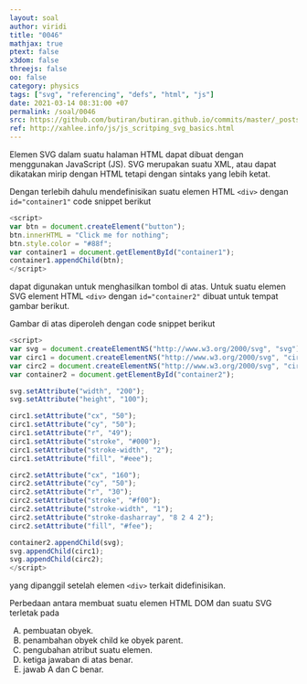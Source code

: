 ```yaml
---
layout: soal
author: viridi
title: "0046"
mathjax: true
ptext: false
x3dom: false
threejs: false
oo: false
category: physics
tags: ["svg", "referencing", "defs", "html", "js"]
date: 2021-03-14 08:31:00 +07
permalink: /soal/0046
src: https://github.com/butiran/butiran.github.io/commits/master/_posts/soal/04/2021-03-14-svg-defs-use-js.md
ref: http://xahlee.info/js/js_scritping_svg_basics.html
---
```

Elemen SVG dalam suatu halaman HTML dapat dibuat dengan menggunakan JavaScript (JS). SVG merupakan suatu XML, atau dapat dikatakan mirip dengan HTML tetapi dengan sintaks yang lebih ketat.

<div id="container1"></div>

<script>
var btn = document.createElement("button");
btn.innerHTML = "Click me for nothing";
btn.style.color = "#88f";
var container1 = document.getElementById("container1");
container1.appendChild(btn);
</script>

Dengan terlebih dahulu mendefinisikan suatu elemen HTML `<div>` dengan `id="container1"` code snippet berikut

```javascript
<script>
var btn = document.createElement("button");
btn.innerHTML = "Click me for nothing";
btn.style.color = "#88f";
var container1 = document.getElementById("container1");
container1.appendChild(btn);
</script>
```

dapat digunakan untuk menghasilkan tombol di atas. Untuk suatu elemen SVG element HTML `<div>` dengan `id="container2"` dibuat untuk tempat gambar berikut.

<div id="container2"></div>

<script>
var svg = document.createElementNS("http://www.w3.org/2000/svg", "svg");
var circ1 = document.createElementNS("http://www.w3.org/2000/svg", "circle");
var circ2 = document.createElementNS("http://www.w3.org/2000/svg", "circle");
var container2 = document.getElementById("container2");

svg.setAttribute("width", "200");
svg.setAttribute("height", "100");

circ1.setAttribute("cx", "50");
circ1.setAttribute("cy", "50");
circ1.setAttribute("r", "49");
circ1.setAttribute("stroke", "#000");
circ1.setAttribute("stroke-width", "2");
circ1.setAttribute("fill", "#eee");

circ2.setAttribute("cx", "160");
circ2.setAttribute("cy", "50");
circ2.setAttribute("r", "30");
circ2.setAttribute("stroke", "#f00");
circ2.setAttribute("stroke-width", "1");
circ2.setAttribute("stroke-dasharray", "8 2 4 2");
circ2.setAttribute("fill", "#fee");

container2.appendChild(svg);
svg.appendChild(circ1);
svg.appendChild(circ2);
</script>

Gambar di atas diperoleh dengan code snippet berikut

```javascript
<script>
var svg = document.createElementNS("http://www.w3.org/2000/svg", "svg");
var circ1 = document.createElementNS("http://www.w3.org/2000/svg", "circle");
var circ2 = document.createElementNS("http://www.w3.org/2000/svg", "circle");
var container2 = document.getElementById("container2");

svg.setAttribute("width", "200");
svg.setAttribute("height", "100");

circ1.setAttribute("cx", "50");
circ1.setAttribute("cy", "50");
circ1.setAttribute("r", "49");
circ1.setAttribute("stroke", "#000");
circ1.setAttribute("stroke-width", "2");
circ1.setAttribute("fill", "#eee");

circ2.setAttribute("cx", "160");
circ2.setAttribute("cy", "50");
circ2.setAttribute("r", "30");
circ2.setAttribute("stroke", "#f00");
circ2.setAttribute("stroke-width", "1");
circ2.setAttribute("stroke-dasharray", "8 2 4 2");
circ2.setAttribute("fill", "#fee");

container2.appendChild(svg);
svg.appendChild(circ1);
svg.appendChild(circ2);
</script>
```

yang dipanggil setelah elemen `<div>` terkait didefinisikan.

Perbedaan antara membuat suatu elemen HTML DOM dan suatu SVG terletak pada

<ol type="A">
<li>pembuatan obyek.
<li>penambahan obyek child ke obyek parent.
<li>pengubahan atribut suatu elemen.
<li>ketiga jawaban di atas benar.
<li>jawab A dan C benar.
